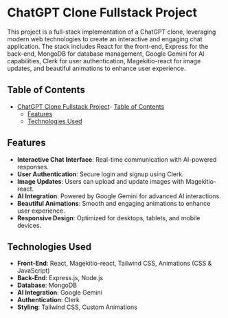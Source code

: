 # ChatGPT Clone Fullstack Project

This project is a full-stack implementation of a ChatGPT clone, leveraging modern web technologies to create an interactive and engaging chat application. The stack includes React for the front-end, Express for the back-end, MongoDB for database management, Google Gemini for AI capabilities, Clerk for user authentication, Magekitio-react for image updates, and beautiful animations to enhance user experience.

## Table of Contents
- [ChatGPT Clone Fullstack Project](#chatgpt-clone-fullstack-project)- [Table of Contents](#table-of-contents)
  - [Features](#features)
  - [Technologies Used](#technologies-used)

## Features

- **Interactive Chat Interface**: Real-time communication with AI-powered responses.
- **User Authentication**: Secure login and signup using Clerk.
- **Image Updates**: Users can upload and update images with Magekitio-react.
- **AI Integration**: Powered by Google Gemini for advanced AI interactions.
- **Beautiful Animations**: Smooth and engaging animations to enhance user experience.
- **Responsive Design**: Optimized for desktops, tablets, and mobile devices.

## Technologies Used

- **Front-End**: React, Magekitio-react, Tailwind CSS, Animations (CSS & JavaScript)
- **Back-End**: Express.js, Node.js
- **Database**: MongoDB
- **AI Integration**: Google Gemini
- **Authentication**: Clerk
- **Styling**: Tailwind CSS, Custom Animations

